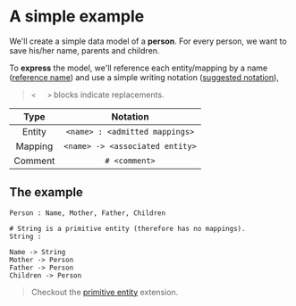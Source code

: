 # A simple example

We'll create a simple data model of a **person**. For every person, we want to save his/her name, parents and children.

To **express** the model, we'll reference each entity/mapping by a name ([reference name](../extensions/reference-name.md)) and use a simple writing notation ([suggested notation](../extensions/notation.md)),

> `<   >` blocks indicate replacements.

|  Type   |            Notation             |
| :-----: | :-----------------------------: |
| Entity  | `<name> : <admitted mappings>`  |
| Mapping | `<name> -> <associated entity>` |
| Comment |          `# <comment>`          |


## The example

```
Person : Name, Mother, Father, Children

# String is a primitive entity (therefore has no mappings).
String :

Name -> String
Mother -> Person
Father -> Person
Children -> Person
```

> Checkout the [primitive entity](../extensions/primitive-entity.md) extension.